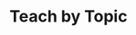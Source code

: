 ---
layout: docset-gallery
title: "Teach by Topic"
lead: "something about the curation of primary sources"
weight: 1
draft: false
cardsTitle: Primary Source Sets
cards:
- title: Black Women's Educational Activism in and Beyond the Courts
  img: elizabeth-cisco.jpg
  alt: alt tag
  text: Lorem ipsum dolor sit amet consectetur, adipisicing elit. Debitis, suscipit? Cum, esse. Molestias reiciendis, aperiam qui aut doloribus nihil aspernatur?
  btn:
    text: View the primary source set
    url: /teaching-collections/black-women-edu-adv/
---